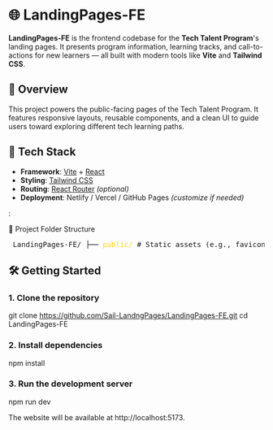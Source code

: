 # 🌐 LandingPages-FE

**LandingPages-FE** is the frontend codebase for the **Tech Talent Program**'s landing pages. It presents program information, learning tracks, and call-to-actions for new learners — all built with modern tools like **Vite** and **Tailwind CSS**.



## 🚀 Overview

This project powers the public-facing pages of the Tech Talent Program. It features responsive layouts, reusable components, and a clean UI to guide users toward exploring different tech learning paths.



## 🧰 Tech Stack

- **Framework**: [Vite](https://vitejs.dev/) + [React](https://reactjs.org/)
- **Styling**: [Tailwind CSS](https://tailwindcss.com/)
- **Routing**: [React Router](https://reactrouter.com/) *(optional)*
- **Deployment**: Netlify / Vercel / GitHub Pages *(customize if needed)*



:

📁 Project Folder Structure
<pre> LandingPages-FE/ ├── <span style="color:#FFD700">public/</span> # Static assets (e.g., favicon, images) │ ├── <span style="color:#00BFFF">src/</span> # Main source code │ ├── <span style="color:#90EE90">assets/</span> # Images, fonts, videos, icons │ ├── <span style="color:#90EE90">components/</span> # Reusable UI components (Navbar, Footer, etc.) │ ├── <span style="color:#90EE90">pages/</span> # Page views (Home.jsx, About.jsx, etc.) │ ├── <span style="color:#90EE90">layouts/</span> # Layout wrappers (optional) │ ├── <span style="color:#90EE90">styles/</span> # Tailwind & custom CSS │ ├── App.jsx # App shell with routes/layout │ └── main.jsx # Vite entry point │ ├── index.html # Root HTML file for Vite ├── tailwind.config.js # Tailwind configuration ├── postcss.config.js # PostCSS configuration ├── vite.config.js # Vite configuration ├── package.json # Project metadata and dependencies └── README.md # Project documentation </pre>





## 🛠️ Getting Started

### 1. Clone the repository

git clone https://github.com/Sail-LandngPages/LandingPages-FE.git
cd LandingPages-FE


### 2. Install dependencies

npm install


### 3. Run the development server
npm run dev

The website will be available at http://localhost:5173.



